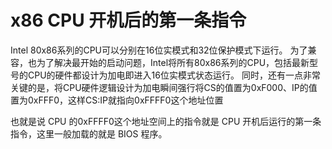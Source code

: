# x86 CPU 开机后的第一条指令

Intel 80x86系列的CPU可以分别在16位实模式和32位保护模式下运行。
为了兼容，也为了解决最开始的启动问题，Intel将所有80x86系列的CPU，包括最新型号的CPU的硬件都设计为加电即进入16位实模式状态运行。
同时，还有一点非常关键的是，将CPU硬件逻辑设计为加电瞬间强行将CS的值置为0xF000、IP的值置为0xFFF0，这样CS:IP就指向0xFFFF0这个地址位置

也就是说 CPU 的0xFFFF0这个地址空间上的指令就是 CPU 开机后运行的第一条指令，这里一般加载的就是 BIOS 程序。